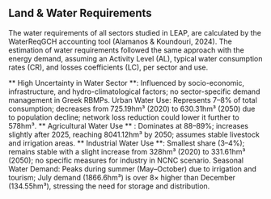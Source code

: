 ## Land & Water Requirements

The water requirements of all sectors studied in LEAP, are calculated by the WaterReqGCH accounting tool (Alamanos & Koundouri, 2024).
The estimation of water requirements followed the same approach with the energy demand, assuming an Activity Level (AL), typical water consumption rates (CR), and losses coefficients (LC), per sector and use.

** High Uncertainty in Water Sector **: Influenced by socio-economic, infrastructure, and hydro-climatological factors; no sector-specific demand management in Greek RBMPs.
Urban Water Use: Represents 7–8% of total consumption; decreases from 725.19hm³ (2020) to 630.31hm³ (2050) due to population decline; network loss reduction could lower it further to 578hm³.
** Agricultural Water Use ** : Dominates at 88–89%; increases slightly after 2025, reaching 8041.12hm³ by 2050; assumes stable livestock and irrigation areas.
** Industrial Water Use **: Smallest share (3–4%); remains stable with a slight increase from 328hm³ (2020) to 331.61hm³ (2050); no specific measures for industry in NCNC scenario.
Seasonal Water Demand: Peaks during summer (May–October) due to irrigation and tourism; July demand (1866.6hm³) is over 8× higher than December (134.55hm³), stressing the need for storage and distribution.